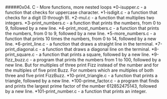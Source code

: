 #####0x04. C - More functions, more nested loops
*0-isupper.c - a function that checks for uppercase character.
*1-isdigit.c - a function that checks for a digit (0 through 9).
*2-mul.c - a function that multiplies two integers.
*3-print_numbers.c - a function that prints the numbers, from 0 to 9, followed by a new line.
*4-print_most_numbers.c - a function that prints the numbers, from 0 to 9, followed by a new line.
*5-more_numbers.c - a function that prints 10 times the numbers, from 0 to 14, followed by a new line.
*6-print_line.c - a function that draws a straight line in the terminal.
*7-print_diagonal.c - a function that draws a diagonal line on the terminal.
*8-print_square.c - a function that prints a square, followed by a new line.
*9-fizz_buzz.c - a program that prints the numbers from 1 to 100, followed by a new line. But for multiples of three print Fizz instead of the number and for the multiples of five print Buzz. For numbers which are multiples of both three and five print FizzBuzz.
*10-print_triangle.c - a function that prints a triangle, followed by a new line.
*100-prime_factor.c - a program that finds and prints the largest prime factor of the number 612852475143, followed by a new line.
*101-print_number.c - a function that prints an integer.
